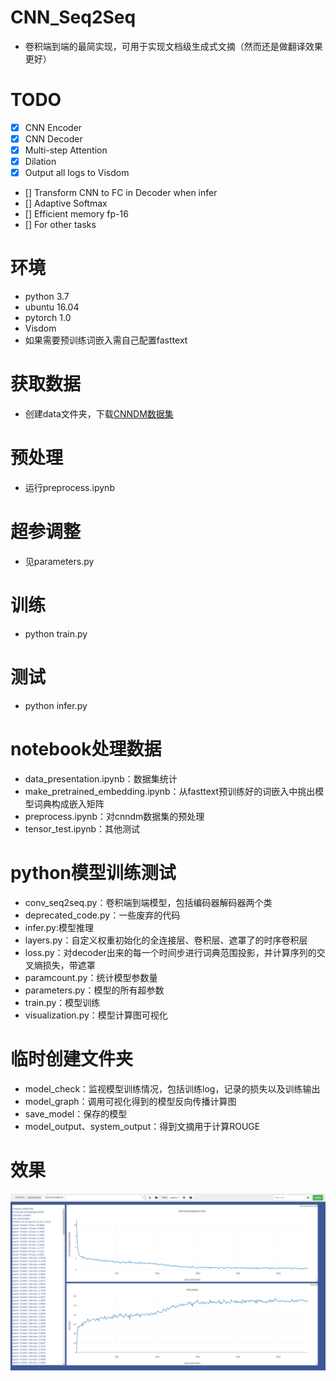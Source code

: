 # CNN_Seq2Seq

-   卷积端到端的最简实现，可用于实现文档级生成式文摘（然而还是做翻译效果更好）

# TODO
-   [x] CNN Encoder
-   [x] CNN Decoder
-   [x] Multi-step Attention
-   [x] Dilation
-   [x] Output all logs to Visdom
-   [] Transform CNN to FC in Decoder when infer
-   [] Adaptive Softmax
-   [] Efficient memory fp-16
-   [] For other tasks

# 环境
-   python 3.7
-   ubuntu 16.04
-   pytorch 1.0
-   Visdom
-   如果需要预训练词嵌入需自己配置fasttext

# 获取数据
-   创建data文件夹，下载[CNNDM数据集](https://drive.google.com/open?id=1buWz_W4slL2GPt4EPYQI7Lf0kkHfAtLT)

# 预处理
-   运行preprocess.ipynb

# 超参调整
-   见parameters.py

# 训练
-   python train.py

# 测试
-   python infer.py

# notebook处理数据
-	data_presentation.ipynb：数据集统计
-	make_pretrained_embedding.ipynb：从fasttext预训练好的词嵌入中挑出模型词典构成嵌入矩阵
-	preprocess.ipynb：对cnndm数据集的预处理
-	tensor_test.ipynb：其他测试

# python模型训练测试
-	conv_seq2seq.py：卷积端到端模型，包括编码器解码器两个类
-	deprecated_code.py：一些废弃的代码
-	infer.py:模型推理
-	layers.py：自定义权重初始化的全连接层、卷积层、遮罩了的时序卷积层
-	loss.py：对decoder出来的每一个时间步进行词典范围投影，并计算序列的交叉熵损失，带遮罩
-	paramcount.py：统计模型参数量
-	parameters.py：模型的所有超参数
-	train.py：模型训练
-	visualization.py：模型计算图可视化

# 临时创建文件夹
-   model_check：监视模型训练情况，包括训练log，记录的损失以及训练输出
-   model_graph：调用可视化得到的模型反向传播计算图
-   save_model：保存的模型
-   model_output、system_output：得到文摘用于计算ROUGE

# 效果
![figure](https://github.com/thinkwee/CNN_Seq2Seq/blob/master/sample.png)